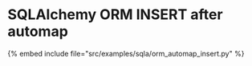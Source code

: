 # SQLAlchemy ORM INSERT after automap

{% embed include file="src/examples/sqla/orm_automap_insert.py" %}
